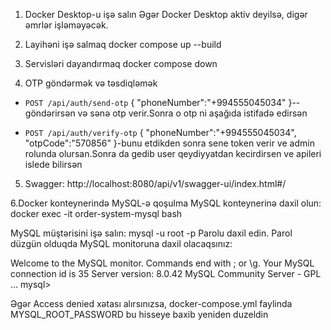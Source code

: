 1. Docker Desktop-u işə salın
Əgər Docker Desktop aktiv deyilsə, digər əmrlər işləməyəcək.

2. Layihəni işə salmaq
docker compose up --build

3. Servisləri dayandırmaq
docker compose down

4. OTP göndərmək və təsdiqləmək

- `POST /api/auth/send-otp`
{
    "phoneNumber":"+994555045034"
}--göndərirsən və sənə otp verir.Sonra o otp ni aşağıda istifadə edirsən

- `POST /api/auth/verify-otp`
{
    "phoneNumber":"+994555045034",
    "otpCode":"570856"
}-bunu etdikden sonra sene token verir ve admin rolunda olursan.Sonra da gedib user qeydiyyatdan kecirdirsen ve apileri islede bilirsən

5. Swagger: http://localhost:8080/api/v1/swagger-ui/index.html#/

6.Docker konteynerində MySQL-ə qoşulma
MySQL konteynerinə daxil olun:
docker exec -it order-system-mysql bash

MySQL müştərisini işə salın:
mysql -u root -p
Parolu daxil edin. Parol düzgün olduqda MySQL monitoruna daxil olacaqsınız:

Welcome to the MySQL monitor. Commands end with ; or \g.
Your MySQL connection id is 35
Server version: 8.0.42 MySQL Community Server - GPL
...
mysql>

Əgər Access denied xətası alırsınızsa, docker-compose.yml faylinda MYSQL_ROOT_PASSWORD bu hisseye baxib yeniden duzeldin